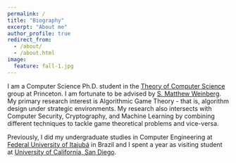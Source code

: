 ```yaml
---
permalink: /
title: "Biography"
excerpt: "About me"
author_profile: true
redirect_from:
  - /about/
  - /about.html
image:
  feature: fall-1.jpg
---
```


I am a Computer Science Ph.D. student in the [Theory of Computer Science](http://theory.cs.princeton.edu/) group at Princeton. I am fortunate to be advised by [S. Matthew Weinberg](https://www.cs.princeton.edu/~smattw/). My primary research interest is Algorithmic Game Theory - that is, algorithm design under strategic environments. My research also intersects with Computer Security, Cryptography, and Machine Learning by combining different techniques to tackle game theoretical problems and vice-versa.

Previously, I did my undergraduate studies in Computer Engineering at [Federal University of Itajubá](https://en.unifei.edu.br/) in Brazil and I spent a year as visiting student at [University of California, San Diego](https://ucsd.edu/).
